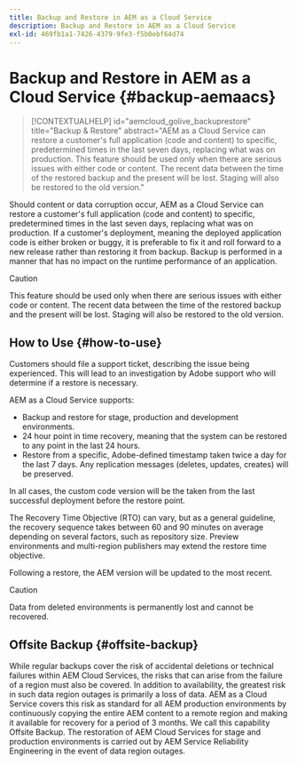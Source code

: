 ```yaml
---
title: Backup and Restore in AEM as a Cloud Service
description: Backup and Restore in AEM as a Cloud Service
exl-id: 469fb1a1-7426-4379-9fe3-f5b0ebf64d74
---
```


# Backup and Restore in AEM as a Cloud Service {#backup-aemaacs}

>[!CONTEXTUALHELP]
>id="aemcloud_golive_backuprestore"
>title="Backup & Restore"
>abstract="AEM as a Cloud Service can restore a customer's full application (code and content) to specific, predetermined times in the last seven days, replacing what was on production. This feature should be used only when there are serious issues with either code or content. The recent data between the time of the restored backup and the present will be lost. Staging will also be restored to the old version."

Should content or data corruption occur, AEM as a Cloud Service can restore a customer's full application (code and content) to specific, predetermined times in the last seven days, replacing what was on production.
If a customer's deployment, meaning the deployed application code is either broken or buggy, it is preferable to fix it and roll forward to a new release rather than restoring it from backup. Backup is performed in a manner that has no impact on the runtime performance of an application.

>[!CAUTION]
>
>This feature should be used only when there are serious issues with either code or content. The recent data between the time of the restored backup and the present will be lost. Staging will also be restored to the old version.

## How to Use {#how-to-use}

Customers should file a support ticket, describing the issue being experienced. This will lead to an investigation by Adobe support who will determine if a restore is necessary.

AEM as a Cloud Service supports:

* Backup and restore for stage, production and development environments.
* 24 hour point in time recovery, meaning that the system can be restored to any point in the last 24 hours.
* Restore from a specific, Adobe-defined timestamp taken twice a day for the last 7 days.  Any replication messages (deletes, updates, creates) will be preserved.

In all cases, the custom code version will be the taken from the last successful deployment before the restore point.

The Recovery Time Objective (RTO) can vary, but as a general guideline, the recovery sequence takes between 60 and 90 minutes on average depending on several factors, such as repository size. Preview environments and multi-region publishers may extend the restore time objective.

Following a restore, the AEM version will be updated to the most recent.

>[!CAUTION]
>
>Data from deleted environments is permanently lost and cannot be recovered.

## Offsite Backup {#offsite-backup}

While regular backups cover the risk of accidental deletions or technical failures within AEM Cloud Services, the risks that can arise from the failure of a region must also be covered. In addition to availability, the greatest risk in such data region outages is primarily a loss of data.
AEM as a Cloud Service covers this risk as standard for all AEM production environments by continuously copying the entire AEM content to a remote region and making it available for recovery for a period of 3 months. We call this capability Offsite Backup.
The restoration of AEM Cloud Services for stage and production environments is carried out by AEM Service Reliability Engineering in the event of data region outages.

